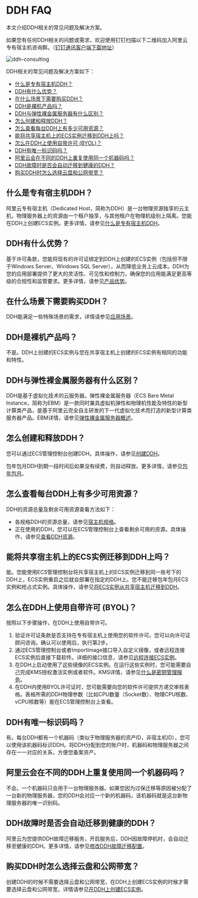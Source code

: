 # DDH FAQ

本文介绍DDH相关的常见问题及解决方案。

如果您有任何DDH相关的问题或需求，欢迎使用钉钉扫描以下二维码加入阿里云专有宿主机咨询群。（[钉钉通讯客户端下载地址](https://tms.dingtalk.com/markets/dingtalk/download?spm=a2c4g.11186623.2.9.2a1d4e2bCgb1WP)）

![ddh-consulting](https://static-aliyun-doc.oss-cn-hangzhou.aliyuncs.com/assets/img/zh-CN/1198380061/p169394.png)

DDH相关的常见问题及解决方案如下：

-   [什么是专有宿主机DDH？](#section_1)
-   [DDH有什么优势？](#section_2)
-   [在什么场景下需要购买DDH？](#section_3)
-   [DDH是裸机产品吗？](#section_4)
-   [DDH与弹性裸金属服务器有什么区别？](#section_5)
-   [怎么创建和释放DDH？](#section_6)
-   [怎么查看每台DDH上有多少可用资源？](#section_7)
-   [能将共享宿主机上的ECS实例迁移到DDH上吗？](#section_8)
-   [怎么在DDH上使用自带许可 \(BYOL\)？](#section_9)
-   [DDH有唯一标识码吗？](#section_10)
-   [阿里云会在不同的DDH上重复使用同一个机器码吗？](#section_11)
-   [DDH故障时是否会自动迁移到健康的DDH？](#section_12)
-   [购买DDH时怎么选择云盘和公网带宽？](#section_3r6_0wx_15d)

## 什么是专有宿主机DDH？

阿里云专有宿主机（Dedicated Host，简称为DDH）是一台物理资源独享的云主机，物理服务器上的资源由一个租户独享，与其他租户在物理机级别上隔离。您能在DDH上创建ECS实例。更多详情，请参见[什么是专有宿主机DDH](/cn.zh-CN/产品简介/什么是专有宿主机DDH.md)。

## DDH有什么优势？

基于许可条款，您能将现有的许可证绑定到DDH上创建的ECS实例（包括但不限于Windows Server、Windows SQL Server），从而降低业务上云成本。DDH为您的应用部署提供了更大的灵活性、可见性和控制力，确保您的应用能满足更高等级的合规性和监管要求。更多详情，请参见[产品优势](/cn.zh-CN/产品简介/产品优势.md)。

## 在什么场景下需要购买DDH？

DDH能满足一些特殊场景的需求，详情请参见[应用场景](/cn.zh-CN/产品简介/应用场景.md)。

## DDH是裸机产品吗？

不是。DDH上创建的ECS实例与您在共享宿主机上创建的ECS实例有相同的功能和特性。

## DDH与弹性裸金属服务器有什么区别？

DDH是基于虚拟化技术的云服务器。弹性裸金属服务器（ECS Bare Metal Instance，简称为EBM）是一款同时兼具虚拟机弹性和物理机性能及特性的新型计算类产品，是基于阿里云完全自主研发的下一代虚拟化技术而打造的新型计算类服务器产品。EBM详情，请参见[弹性裸金属服务器概述](/cn.zh-CN/实例/选择实例规格/弹性裸金属服务器（神龙）/弹性裸金属服务器概述.md)。

## 怎么创建和释放DDH？

您可以通过ECS管理控制台创建DDH。具体操作，请参见[创建DDH](/cn.zh-CN/快速入门/创建DDH.md)。

包年包月DDH到期一段时间后如果没有续费，则自动释放。更多详情，请参见[包年包月](/cn.zh-CN/产品定价/包年包月.md)。

## 怎么查看每台DDH上有多少可用资源？

DDH的资源总量及剩余可用资源查看方法如下：

-   各规格DDH的资源总量，请参见[宿主机规格](/cn.zh-CN/产品简介/宿主机规格.md)。
-   正在使用的DDH，您可以在ECS管理控制台上查看剩余可用的资源。具体操作，请参见[查看DDH资源](/cn.zh-CN/用户指南/查看DDH资源.md)。

## 能将共享宿主机上的ECS实例迁移到DDH上吗？

能。您能使用ECS管理控制台将共享宿主机上的ECS实例迁移到同一账号下的DDH上，ECS实例重启之后就会部署在指定的DDH上。您不能迁移包年包月ECS实例和抢占式实例。具体操作，请参见[将ECS实例从共享宿主机迁移到DDH](/cn.zh-CN/用户指南/将ECS实例从共享宿主机迁移到DDH.md)。

## 怎么在DDH上使用自带许可 \(BYOL\)？

按照以下步骤操作，在DDH上使用自带许可。

1.  验证许可证条款是否支持在专有宿主机上使用您的软件许可。您可以向许可证顾问咨询。确认可以使用后，执行第2步。
2.  通过ECS管理控制台或者ImportImage接口导入自定义镜像，或者远程连接ECS实例后直接下载软件。详细的接口信息，请参见[远程连接ECS实例]()。
3.  在DDH上启动使用了这些镜像的ECS实例。在运行这些实例时，您可能需要自己完成KMS授权激活实例或者软件。KMS详情，请参见[什么是密钥管理服务](/cn.zh-CN/产品简介/什么是密钥管理服务.md)。
4.  在DDH内使用BYOL许可证时，您可能需要向您的软件许可提供方递交审核表格。表格所需的DDH物理参数（比如CPU数量（Socket数）、物理CPU核数、vCPU核数等）能在ECS管理控制台上查看。

## DDH有唯一标识码吗？

有。每台DDH都有一个机器码（类似于物理服务器的资产ID，非宿主机ID），您可以使用该机器码标识DDH。将DDH分配到您的账户时，机器码和物理服务器之间存在一一对应的关系，方便您备案资产。

## 阿里云会在不同的DDH上重复使用同一个机器码吗？

不会。一个机器码只会用于一台物理服务器。如果您因为过保迁移等原因被分配了一台新的物理服务器，您的DDH会对应一个新的机器码，该机器码就是这台新物理服务器的唯一识别码。

## DDH故障时是否会自动迁移到健康的DDH？

阿里云为您提供DDH故障迁移服务，开启服务后，DDH因故障停机时，会自动迁移至健康的DDH。更多详情，请参见[修改DDH故障迁移配置](/cn.zh-CN/用户指南/修改DDH故障迁移配置.md)。

## 购买DDH时怎么选择云盘和公网带宽？

创建DDH的时候不需要选择云盘和公网带宽，在DDH上创建ECS实例的时候才需要选择云盘和公网带宽，详情请参见[在DDH上创建ECS实例](/cn.zh-CN/快速入门/在DDH上创建ECS实例.md)。

